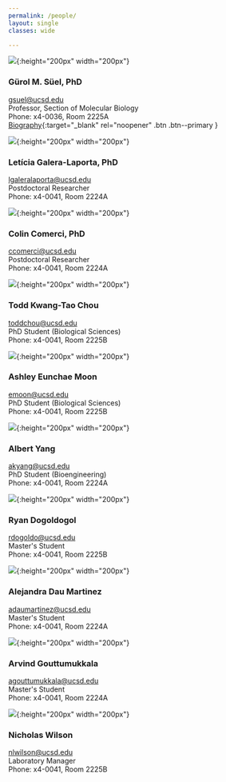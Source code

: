 ```yaml
---
permalink: /people/
layout: single
classes: wide

---
```


![](/assets/images/lab_members/Gsuel.png){:height="200px" width="200px"}
### Gürol M. Süel, PhD
gsuel@ucsd.edu  
Professor, Section of Molecular Biology  
Phone: x4-0036, Room 2225A  
[Biography](/gurol_bio/){:target="_blank" rel="noopener" .btn .btn--primary }  

![](/assets/images/lab_members/Leticia.png){:height="200px" width="200px"}
### Letícia Galera-Laporta, PhD
lgaleralaporta@ucsd.edu  
Postdoctoral Researcher  
Phone: x4-0041, Room 2224A


![](/assets/images/lab_members/Colin.png){:height="200px" width="200px"}
### Colin Comerci, PhD
ccomerci@ucsd.edu  
Postdoctoral Researcher  
Phone: x4-0041, Room 2224A  


![](/assets/images/lab_members/Todd.png){:height="200px" width="200px"}
### Todd Kwang-Tao Chou
toddchou@ucsd.edu  
PhD Student (Biological Sciences)   
Phone: x4-0041, Room 2225B


![](/assets/images/lab_members/Ashley.png){:height="200px" width="200px"}
### Ashley Eunchae Moon 
emoon@ucsd.edu  
PhD Student (Biological Sciences)   
Phone: x4-0041, Room 2225B

![](/assets/images/lab_members/Albert.png){:height="200px" width="200px"}
### Albert Yang 
akyang@ucsd.edu  
PhD Student (Bioengineering)   
Phone: x4-0041, Room 2224A
 

![](/assets/images/lab_members/Ryan.png){:height="200px" width="200px"}
### Ryan Dogoldogol
rdogoldo@ucsd.edu  
Master's Student  
Phone: x4-0041, Room 2225B

![](/assets/images/lab_members/Ale.png){:height="200px" width="200px"}
### Alejandra Dau Martinez
adaumartinez@ucsd.edu  
Master's Student  
Phone: x4-0041, Room 2224A

![](/assets/images/lab_members/Arvind.png){:height="200px" width="200px"}
### Arvind Gouttumukkala
agouttumukkala@ucsd.edu  
Master's Student  
Phone: x4-0041, Room 2224A

![](/assets/images/lab_members/Nicholas.png){:height="200px" width="200px"}
### Nicholas Wilson
nlwilson@ucsd.edu  
Laboratory Manager   
Phone: x4-0041, Room 2225B




